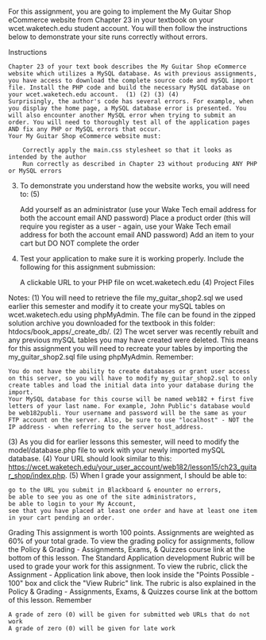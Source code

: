 For this assignment, you are going to implement the My Guitar Shop eCommerce website from Chapter 23  in your textbook on your wcet.waketech.edu student account. You will then follow the instructions below to demonstrate your site runs correctly without errors.

Instructions

    Chapter 23 of your text book describes the My Guitar Shop eCommerce website which utilizes a MySQL database. As with previous assignments, you have access to download the complete source code and mySQL import file. Install the PHP code and build the necessary MySQL database on your wcet.waketech.edu account.  (1) (2) (3) (4)
    Surprisingly, the author's code has several errors. For example, when you display the home page, a MySQL database error is presented. You will also encounter another MySQL error when trying to submit an order. You will need to thoroughly test all of the application pages AND fix any PHP or MySQL errors that occur.
    Your My Guitar Shop eCommerce website must:

        Correctly apply the main.css stylesheet so that it looks as intended by the author
        Run correctly as described in Chapter 23 without producing ANY PHP or MySQL errors 

3. To demonstrate you understand how the website works, you will need to: (5)

    Add yourself as an administrator (use your Wake Tech email address for both the account email AND password)
    Place a product order (this will require you register as a user - again, use your Wake Tech email address for both the account email AND password)
    Add an item to your cart but DO NOT complete the order

4. Test your application to make sure it is working properly. Include the following for this assignment submission:

    A clickable URL to your PHP file on wcet.waketech.edu (4)
    Project Files

Notes:
(1) You will need to retrieve the file my_guitar_shop2.sql we used earlier this semester and modify it to create your mySQL tables on wcet.waketech.edu using phpMyAdmin. The file can be found in the zipped solution archive you downloaded for the textbook in this folder: htdocs/book_apps/_create_db/.
(2) The wcet server was recently rebuilt and any previous mySQL tables you may have created were deleted. This means for this assignment you will need to recreate your tables by importing the my_guitar_shop2.sql file using phpMyAdmin. Remember:

    You do not have the ability to create databases or grant user access on this server, so you will have to modify my_guitar_shop2.sql to only create tables and load the initial data into your database during the import.
    Your MySQL database for this course will be named web182 + first five letters of your last name. For example, John Public's database would be web182publi. Your username and password will be the same as your FTP account on the server. Also, be sure to use "localhost" - NOT the IP address - when referring to the server host_address.

(3) As you did for earlier lessons this semester, will need to modify the model/database.php file to work with your newly imported mySQL database.
(4) Your URL should look similar to this: https://wcet.waketech.edu/your_user_account/web182/lesson15/ch23_guitar_shop/index.php.
(5) When I grade your assignment, I should be able to:

    go to the URL you submit in Blackboard & enounter no errors,
    be able to see you as one of the site administrators,
    be able to login to your My Account,
    see that you have placed at least one order and have at least one item in your cart pending an order.

Grading
This assignment is worth 100 points. Assignments are weighted as 60% of your total grade. To view the grading policy for assignments, follow the Policy & Grading - Assignments, Exams, & Quizzes course link at the bottom of this lesson.
The Standard Application development Rubric will be used to grade your work for this assignment. To view the rubric, click the Assignment - Application link above, then look inside the "Points Possible - 100" box and click the "View Rubric" link. The rubric is also explained in the Policy & Grading - Assignments, Exams, & Quizzes course link at the bottom of this lesson.
Remember

    A grade of zero (0) will be given for submitted web URLs that do not work
    A grade of zero (0) will be given for late work
